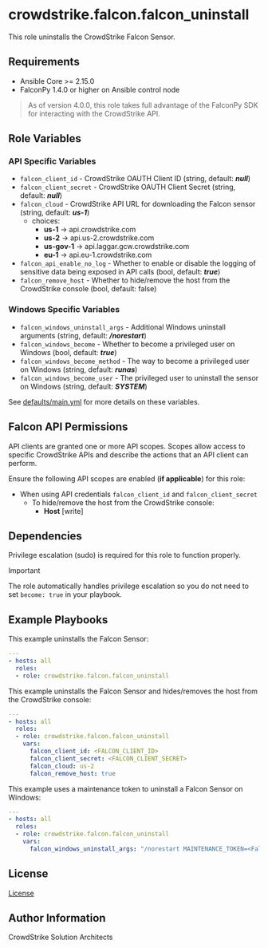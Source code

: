# crowdstrike.falcon.falcon_uninstall

This role uninstalls the CrowdStrike Falcon Sensor.

## Requirements

- Ansible Core >= 2.15.0
- FalconPy 1.4.0 or higher on Ansible control node

> As of version 4.0.0, this role takes full advantage of the FalconPy SDK for interacting with the CrowdStrike API.

## Role Variables

### API Specific Variables

- `falcon_client_id` - CrowdStrike OAUTH Client ID (string, default: ***null***)
- `falcon_client_secret` - CrowdStrike OAUTH Client Secret (string, default: ***null***)
- `falcon_cloud` - CrowdStrike API URL for downloading the Falcon sensor (string, default: ***us-1***)
  - choices:
    - **us-1** -> api.crowdstrike.com
    - **us-2** -> api.us-2.crowdstrike.com
    - **us-gov-1** -> api.laggar.gcw.crowdstrike.com
    - **eu-1** -> api.eu-1.crowdstrike.com
- `falcon_api_enable_no_log` - Whether to enable or disable the logging of sensitive data being exposed in API calls (bool, default: ***true***)
- `falcon_remove_host` - Whether to hide/remove the host from the CrowdStrike console (bool, default: false)

### Windows Specific Variables

- `falcon_windows_uninstall_args` - Additional Windows uninstall arguments (string, default: ***/norestart***)
- `falcon_windows_become` - Whether to become a privileged user on Windows (bool, default: ***true***)
- `falcon_windows_become_method` - The way to become a privileged user on Windows (string, default: ***runas***)
- `falcon_windows_become_user` - The privileged user to uninstall the sensor on Windows (string, default: ***SYSTEM***)

See [defaults/main.yml](defaults/main.yml) for more details on these variables.

## Falcon API Permissions

API clients are granted one or more API scopes. Scopes allow access to specific CrowdStrike APIs and describe the actions that an API client can perform.

Ensure the following API scopes are enabled (**if applicable**) for this role:

- When using API credentials `falcon_client_id` and `falcon_client_secret`
  - To hide/remove the host from the CrowdStrike console:
    - **Host** [write]

## Dependencies

Privilege escalation (sudo) is required for this role to function properly.

> [!IMPORTANT]
> The role automatically handles privilege escalation so you do not need to set `become: true` in your playbook.

## Example Playbooks

This example uninstalls the Falcon Sensor:

```yaml
---
- hosts: all
  roles:
  - role: crowdstrike.falcon.falcon_uninstall
```

This example uninstalls the Falcon Sensor and hides/removes the host from the CrowdStrike console:

```yaml
---
- hosts: all
  roles:
  - role: crowdstrike.falcon.falcon_uninstall
    vars:
      falcon_client_id: <FALCON_CLIENT_ID>
      falcon_client_secret: <FALCON_CLIENT_SECRET>
      falcon_cloud: us-2
      falcon_remove_host: true
```

This example uses a maintenance token to uninstall a Falcon Sensor on Windows:

```yaml
---
- hosts: all
  roles:
  - role: crowdstrike.falcon.falcon_uninstall
    vars:
      falcon_windows_uninstall_args: "/norestart MAINTENANCE_TOKEN=<Falcon_Maintenance_Token>"
```

## License

[License](https://github.com/crowdstrike/ansible_collection_falcon/blob/main/LICENSE)

## Author Information

CrowdStrike Solution Architects

